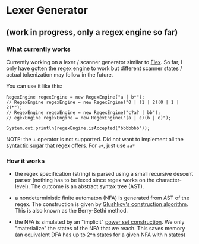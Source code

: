 
# Lexer Generator

## (work in progress, only a regex engine so far)

### What currently works

Currently working on a lexer / scanner generator similar to [Flex](https://www.cs.princeton.edu/~appel/modern/c/software/flex/flex.html).
So far, I only have gotten the regex engine to work but different scanner states / actual tokenization may follow in the future.

You can use it like this:
```
RegexEngine regexEngine = new RegexEngine("a | b*");
// RegexEngine regexEngine = new RegexEngine("0 | (1 | 2)(0 | 1 | 2)*");
// RegexEngine regexEngine = new RegexEngine("c?a? | bb");
// egexEngine regexEngine = new RegexEngine("(a | ε)(b | ε)");

System.out.println(regexEngine.isAccepted("bbbbbbb"));
```
NOTE: the + operator is not supported. Did not want to implement all the [syntactic sugar](https://en.wikipedia.org/wiki/Syntactic_sugar) that regex offers. For ```a+```, just use ```aa*```

### How it works

- the regex specification (string) is parsed using a small recursive descent parser
  (nothing has to be lexed since regex works on the character-level). The outcome is an abstract syntax tree (AST).

- a nondeterministic finite automaton (NFA) is generated from AST of the regex.
  The construction is given by [Glushkov's construction algorithm](https://en.wikipedia.org/wiki/Glushkov%27s_construction_algorithm). This is also known as the Berry-Sethi method.

- the NFA is simulated by an "implicit" [power set construction](https://en.wikipedia.org/wiki/Powerset_construction). We only "materialize" the states of the NFA
  that we reach. This saves memory (an equivalent DFA has up to 2^n states for a given NFA with n states) 
